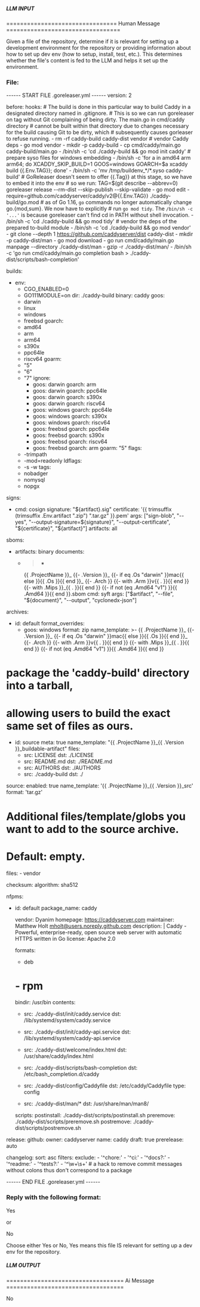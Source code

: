 ##### LLM INPUT #####
================================ Human Message =================================

Given a file of the repository, determine if it is relevant for setting up a development environment for the repository or providing information about how to set up dev env (how to setup, install, test, etc.). This determines whether the file's content is fed to the LLM and helps it set up the environment.

### File:
------ START FILE .goreleaser.yml ------
version: 2

before:
  hooks:
    # The build is done in this particular way to build Caddy in a designated directory named in .gitignore.
    # This is so we can run goreleaser on tag without Git complaining of being dirty. The main.go in cmd/caddy directory 
    # cannot be built within that directory due to changes necessary for the build causing Git to be dirty, which
    # subsequently causes gorleaser to refuse running.
    - rm -rf caddy-build caddy-dist vendor
    # vendor Caddy deps
    - go mod vendor
    - mkdir -p caddy-build
    - cp cmd/caddy/main.go caddy-build/main.go
    - /bin/sh -c 'cd ./caddy-build && go mod init caddy'
    # prepare syso files for windows embedding
    - /bin/sh -c 'for a in amd64 arm arm64; do XCADDY_SKIP_BUILD=1 GOOS=windows GOARCH=$a xcaddy build {{.Env.TAG}}; done'
    - /bin/sh -c 'mv /tmp/buildenv_*/*.syso caddy-build'
    # GoReleaser doesn't seem to offer {{.Tag}} at this stage, so we have to embed it into the env
    # so we run: TAG=$(git describe --abbrev=0) goreleaser release --rm-dist --skip-publish --skip-validate
    - go mod edit -require=github.com/caddyserver/caddy/v2@{{.Env.TAG}} ./caddy-build/go.mod
    # as of Go 1.16, `go` commands no longer automatically change go.{mod,sum}. We now have to explicitly
    # run `go mod tidy`. The `/bin/sh -c '...'` is because goreleaser can't find cd in PATH without shell invocation.
    - /bin/sh -c 'cd ./caddy-build && go mod tidy'
    # vendor the deps of the prepared to-build module
    - /bin/sh -c 'cd ./caddy-build && go mod vendor'
    - git clone --depth 1 https://github.com/caddyserver/dist caddy-dist
    - mkdir -p caddy-dist/man
    - go mod download
    - go run cmd/caddy/main.go manpage --directory ./caddy-dist/man
    - gzip -r ./caddy-dist/man/
    - /bin/sh -c 'go run cmd/caddy/main.go completion bash > ./caddy-dist/scripts/bash-completion'

builds:
- env:
  - CGO_ENABLED=0
  - GO111MODULE=on
  dir: ./caddy-build
  binary: caddy
  goos:
  - darwin
  - linux
  - windows
  - freebsd
  goarch:
  - amd64
  - arm
  - arm64
  - s390x
  - ppc64le
  - riscv64
  goarm:
  - "5"
  - "6"
  - "7"
  ignore:
    - goos: darwin
      goarch: arm
    - goos: darwin
      goarch: ppc64le
    - goos: darwin
      goarch: s390x
    - goos: darwin
      goarch: riscv64
    - goos: windows
      goarch: ppc64le
    - goos: windows
      goarch: s390x
    - goos: windows
      goarch: riscv64
    - goos: freebsd
      goarch: ppc64le
    - goos: freebsd
      goarch: s390x
    - goos: freebsd
      goarch: riscv64
    - goos: freebsd
      goarch: arm
      goarm: "5"
  flags:
  - -trimpath
  - -mod=readonly
  ldflags:
  - -s -w
  tags:
  - nobadger
  - nomysql
  - nopgx

signs:
  - cmd: cosign
    signature: "${artifact}.sig"
    certificate: '{{ trimsuffix (trimsuffix .Env.artifact ".zip") ".tar.gz" }}.pem'
    args: ["sign-blob", "--yes", "--output-signature=${signature}", "--output-certificate", "${certificate}", "${artifact}"]
    artifacts: all

sboms:
  - artifacts: binary
    documents:
      - >-
        {{ .ProjectName }}_
        {{- .Version }}_
        {{- if eq .Os "darwin" }}mac{{ else }}{{ .Os }}{{ end }}_
        {{- .Arch }}
        {{- with .Arm }}v{{ . }}{{ end }}
        {{- with .Mips }}_{{ . }}{{ end }}
        {{- if not (eq .Amd64 "v1") }}{{ .Amd64 }}{{ end }}.sbom
    cmd: syft
    args: ["$artifact", "--file", "${document}", "--output", "cyclonedx-json"]

archives:
  - id: default
    format_overrides:
      - goos: windows
        format: zip
    name_template: >-
      {{ .ProjectName }}_
      {{- .Version }}_
      {{- if eq .Os "darwin" }}mac{{ else }}{{ .Os }}{{ end }}_
      {{- .Arch }}
      {{- with .Arm }}v{{ . }}{{ end }}
      {{- with .Mips }}_{{ . }}{{ end }}
      {{- if not (eq .Amd64 "v1") }}{{ .Amd64 }}{{ end }}
  
  # package the 'caddy-build' directory into a tarball,
  # allowing users to build the exact same set of files as ours.
  - id: source
    meta: true
    name_template: "{{ .ProjectName }}_{{ .Version }}_buildable-artifact"
    files:
      - src: LICENSE
        dst: ./LICENSE
      - src: README.md
        dst: ./README.md
      - src: AUTHORS
        dst: ./AUTHORS
      - src: ./caddy-build
        dst: ./

source:
  enabled: true
  name_template: '{{ .ProjectName }}_{{ .Version }}_src'
  format: 'tar.gz'

  # Additional files/template/globs you want to add to the source archive.
  #
  # Default: empty.
  files:
    - vendor


checksum:
  algorithm: sha512

nfpms:
  - id: default
    package_name: caddy

    vendor: Dyanim
    homepage: https://caddyserver.com
    maintainer: Matthew Holt <mholt@users.noreply.github.com>
    description: |
      Caddy - Powerful, enterprise-ready, open source web server with automatic HTTPS written in Go
    license: Apache 2.0

    formats:
      - deb
      # - rpm

    bindir: /usr/bin
    contents:
      - src: ./caddy-dist/init/caddy.service
        dst: /lib/systemd/system/caddy.service
        
      - src: ./caddy-dist/init/caddy-api.service
        dst: /lib/systemd/system/caddy-api.service
      
      - src: ./caddy-dist/welcome/index.html
        dst: /usr/share/caddy/index.html
      
      - src: ./caddy-dist/scripts/bash-completion
        dst: /etc/bash_completion.d/caddy
    
      - src: ./caddy-dist/config/Caddyfile
        dst: /etc/caddy/Caddyfile
        type: config

      - src: ./caddy-dist/man/*
        dst: /usr/share/man/man8/

    scripts:
      postinstall: ./caddy-dist/scripts/postinstall.sh
      preremove: ./caddy-dist/scripts/preremove.sh
      postremove: ./caddy-dist/scripts/postremove.sh

release:
  github:
    owner: caddyserver
    name: caddy
  draft: true
  prerelease: auto

changelog:
  sort: asc
  filters:
    exclude:
    - '^chore:'
    - '^ci:'
    - '^docs?:'
    - '^readme:'
    - '^tests?:'
    - '^\w+\s+' # a hack to remove commit messages without colons thus don't correspond to a package

------ END FILE .goreleaser.yml ------

### Reply with the following format:

<rel>Yes</rel>

or

<rel>No</rel>

Choose either Yes or No, Yes means this file IS relevant for setting up a dev env for the repository.

##### LLM OUTPUT #####
================================== Ai Message ==================================

<rel>No</rel>